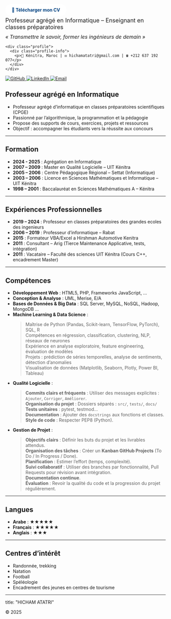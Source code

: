 <div>
  <!-- Bouton CV -->
  <p>
    <a href="cv.pdf" style="background:#fff; color:#004080; padding:10px 20px; 
       border-radius:20px; text-decoration:none; font-weight:bold;">
      📄 Télécharger mon CV
    </a>
  </p>
  <p style="font-size:18px; margin:5px 0;">Professeur agrégé en Informatique – Enseignant en classes préparatoires</p>
  
  <!-- Slogan -->
  <p style="font-size:16px; font-style:italic; margin:10px 0;">
    « Transmettre le savoir, former les ingénieurs de demain »
  </p>
  <style>
      .profile {
        display: flex;
        align-items: center;
        margin-bottom: 20px;
      }
      .profile img {
        border-radius: 50%;
        width: 150px;
        margin-right: 20px;
      }
      .profile-info h1 {
        margin: 0;
        font-size: 28px;
        color: #003366;
      }
      .profile-info p {
        margin: 5px 0;
        color: #555;
      }
  </style>

    <div class="profile">
      <div class="profile-info">
        <p>📍 Kénitra, Maroc | ✉️ hichamatatri@gmail.com | ☎️ +212 637 192 077</p>
      </div>
    </div>
  <!-- Icônes -->
  <div>
    <p>
    <a href="https://github.com/hatatri" target="_blank">
      <img src="https://img.icons8.com/ios-filled/30/ffffff/github.png" alt="GitHub"/>
    </a>
    <a href="https://linkedin.com/in/hichamatatri" target="_blank">
      <img src="https://img.icons8.com/ios-filled/30/ffffff/linkedin.png" alt="LinkedIn"/>
    </a>
    <a href="mailto:hichamatatri@gmail.com">
      <img src="https://img.icons8.com/ios-filled/30/ffffff/new-post.png" alt="Email"/>
    </a>
    </p>
   </div>

## Professeur agrégé en Informatique   
- Professeur agrégé d’informatique en classes préparatoires scientifiques (CPGE)
- Passionné par l’algorithmique, la programmation et la pédagogie
- Propose des supports de cours, exercices, projets et ressources
- Objectif : accompagner les étudiants vers la réussite aux concours  
  
---

## Formation

- **2024 - 2025** : Agrégation en Informatique   
- **2007 – 2009** : Master en Qualité Logicielle – UIT Kénitra  
- **2005 – 2006** : Centre Pédagogique Régional – Settat (Informatique)  
- **2003 – 2006** : Licence en Sciences Mathématiques et Informatique – UIT Kénitra  
- **1998 – 2001** : Baccalauréat en Sciences Mathématiques A – Kénitra  

---

## Expériences Professionnelles

- **2019 – 2024** : Professeur en classes préparatoires des grandes ecoles des ingenieurs   
- **2006 – 2019** : Professeur d’informatique – Rabat  
- **2015** : Formateur VBA/Excel a Hirshman Automotive Kenitra  
- **2011** : Consultant – Arig (Tierce Maintenance Applicative, tests, intégration)  
- **2011** : Vacataire – Faculté des sciences UIT Kénitra (Cours C++, encadrement Master)  

---

## Compétences

- **Développement Web** : HTML5, PHP, Frameworks JavaScript, ... 
- **Conception & Analyse** : UML, Merise, E/A  
- **Bases de Données & Big Data** : SQL Server, MySQL, NoSQL, Hadoop, MongoDB ...  
- **Machine Learning & Data Science** :
  > Maîtrise de Python (Pandas, Scikit-learn, TensorFlow, PyTorch), SQL, R  
  > Compétences en régression, classification, clustering, NLP, réseaux de neurones  
  > Expérience en analyse exploratoire, feature engineering, évaluation de modèles  
  > Projets : prédiction de séries temporelles, analyse de sentiments, détection d’anomalies  
  > Visualisation de données (Matplotlib, Seaborn, Plotly, Power BI, Tableau)    
- **Qualité Logicielle** :  
  > **Commits clairs et fréquents**  : Utiliser des messages explicites : `Ajouter`, `Corriger`, `Améliorer`.  
  > **Organisation du projet** : Dossiers séparés : `src/`, `tests/`, `docs/`  
  > **Tests unitaires**  : pytest, testmod...  
  > **Documentation**  : Ajouter des `docstrings` aux fonctions et classes.  
  > **Style de code**  : Respecter PEP8 (Python).  
- **Gestion de Projet** :  
  > **Objectifs clairs**  : Définir les buts du projet et les livrables attendus.  
  > **Organisation des tâches**  : Créer un **Kanban GitHub Projects** (To Do / In Progress / Done).  
  > **Planification**  : Estimer l’effort (temps, complexité).  
  > **Suivi collaboratif**  : Utiliser des branches par fonctionnalité, Pull Requests pour révision avant intégration.  
  > **Documentation continue**.  
  > **Évaluation**  : Revoir la qualité du code et la progression du projet régulièrement.   

---

## Langues 

- **Arabe**    : ★★★★★  
- **Français** : ★★★★★  
- **Anglais**  : ★★★  

---

## Centres d’intérêt

- Randonnée, trekking  
- Natation  
- Football  
- Spéléologie  
- Encadrement des jeunes en centres de tourisme  

---
title: "HICHAM ATATRI"

© 2025
